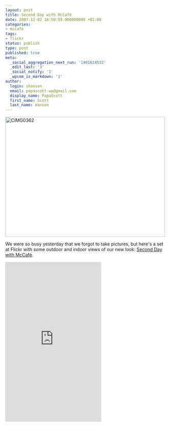 ```yaml
---
layout: post
title: Second Day with McCafé
date: 2007-12-02 16:50:59.000000000 +01:00
categories:
- mccafé
tags:
- flickr
status: publish
type: post
published: true
meta:
  _social_aggregation_next_run: '1401624532'
  _edit_last: '3'
  _social_notify: '1'
  _wpcom_is_markdown: '1'
author:
  login: shanson
  email: papascott-wp@gmail.com
  display_name: PapaScott
  first_name: Scott
  last_name: Hanson
---
```

<p><a href="http://www.flickr.com/photos/papascott/2080031357/" title="CIMG0362 by PapaScott, on Flickr"><img src="https://farm3.static.flickr.com/2264/2080031357_3d08fa71cf.jpg" width="500" height="375" alt="CIMG0362" /></a></p>
<p>We were so busy yesterday that we forgot to take pictures, but here's a set at Flickr with some outdoor and indoor views of our new look: <a href="http://www.flickr.com/photos/papascott/sets/72157603355394867/">Second Day with McCaf&eacute;</a>.</p>
<p><iframe align="center" src="http://www.flickr.com/slideShow/index.gne?set_id=72157603355394867" frameBorder="0" "width=500" height="500" scrolling="no"></p>
